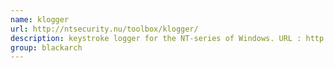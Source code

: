 ```yaml
---
name: klogger
url: http://ntsecurity.nu/toolbox/klogger/
description: keystroke logger for the NT-series of Windows. URL : http://ntsecurity.nu/toolbox/klogger/ Groups : blackarch blackarch-windows blackarch-keylogger
group: blackarch
---
```

